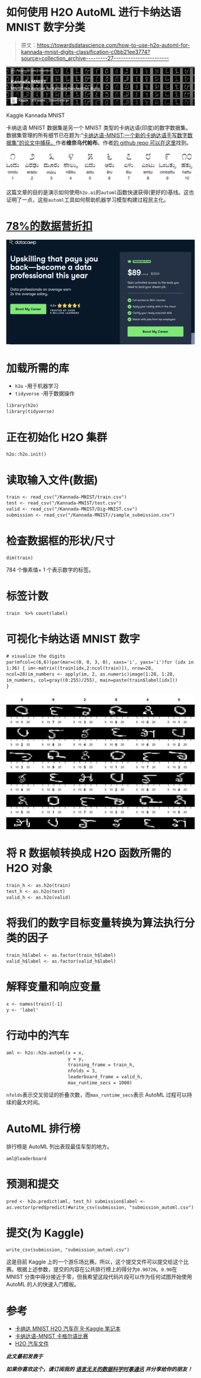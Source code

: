 # 如何使用 H2O AutoML 进行卡纳达语 MNIST 数字分类

> 原文：<https://towardsdatascience.com/how-to-use-h2o-automl-for-kannada-mnist-digits-classification-c0bb21ee3774?source=collection_archive---------27----------------------->

![](img/0acfa40556ed2ba1036c86012a194cc7.png)

Kaggle Kannada MNIST

卡纳达语 MNIST 数据集是另一个 MNIST 类型的卡纳达语(印度)的数字数据集。数据集管理的所有细节已在题为:“[卡纳达语-MNIST:一个新的卡纳达语手写数字数据集”的论文中捕获。](https://arxiv.org/abs/1908.01242)作者**维奈乌代帕布**。作者[的 github repo 可以在这里](https://github.com/vinayprabhu/Kannada_MNIST)找到。

![](img/734eb7279a96c2f6f008ca02d9473190.png)

这篇文章的目的是演示如何使用`h2o.ai`的`automl`函数快速获得(更好的)基线。这也证明了一点，这些`automl`工具如何帮助机器学习模型构建过程民主化。

# [78%的数据营折扣](https://datacamp.pxf.io/c/2888696/1240322/13294?u=https%3A%2F%2Fpromo.datacamp.com)

![](img/9fea34c037026365bb3977d24ffbf70d.png)

# 加载所需的库

*   `h2o` -用于机器学习
*   `tidyverse` -用于数据操作

```
library(h2o)
library(tidyverse)
```

# 正在初始化 H2O 集群

```
h2o::h2o.init()
```

# 读取输入文件(数据)

```
train <- read_csv("/Kannada-MNIST/train.csv")
test <- read_csv("/Kannada-MNIST/test.csv")
valid <- read_csv("/Kannada-MNIST/Dig-MNIST.csv")
submission <- read_csv("/Kannada-MNIST//sample_submission.csv")
```

# 检查数据框的形状/尺寸

```
dim(train)
```

784 个像素值+ 1 个表示数字的标签。

# 标签计数

```
train  %>% count(label)
```

# 可视化卡纳达语 MNIST 数字

```
# visualize the digits
par(mfcol=c(6,6))par(mar=c(0, 0, 3, 0), xaxs='i', yaxs='i')for (idx in 1:36) { im<-matrix((train[idx,2:ncol(train)]), nrow=28, ncol=28)im_numbers <- apply(im, 2, as.numeric)image(1:28, 1:28, im_numbers, col=gray((0:255)/255), main=paste(train$label[idx]))
}
```

![](img/a8e6eef5172eff0c23818b8b99783e80.png)

# 将 R 数据帧转换成 H2O 函数所需的 H2O 对象

```
train_h <- as.h2o(train)
test_h <- as.h2o(test)
valid_h <- as.h2o(valid)
```

# 将我们的数字目标变量转换为算法执行分类的因子

```
train_h$label <- as.factor(train_h$label)
valid_h$label <- as.factor(valid_h$label)
```

# 解释变量和响应变量

```
x <- names(train)[-1]
y <- 'label'
```

# 行动中的汽车

```
aml <- h2o::h2o.automl(x = x, 
                       y = y,
                       training_frame = train_h,
                       nfolds = 3,
                       leaderboard_frame = valid_h,
                       max_runtime_secs = 1000)
```

`nfolds`表示交叉验证的折叠次数，而`max_runtime_secs`表示 AutoML 过程可以持续的最大时间。

# AutoML 排行榜

排行榜是 AutoML 列出表现最佳车型的地方。

```
aml@leaderboard
```

# 预测和提交

```
pred <- h2o.predict(aml, test_h) submission$label <- as.vector(pred$predict)#write_csv(submission, "submission_automl.csv")
```

# 提交(为 Kaggle)

```
write_csv(submission, "submission_automl.csv")
```

这是目前 Kaggle 上的一个游乐场比赛。所以，这个提交文件可以提交给这个比赛。根据上述参数，提交的内容在公共排行榜上的得分为`0.90720`。`0.90`在 MNIST 分类中得分接近于零，但我希望这段代码片段可以作为任何试图开始使用 AutoML 的人的快速入门模板。

# 参考

*   [卡纳达 MNIST H2O 汽车在 R-Kaggle 笔记本](https://www.kaggle.com/nulldata/kannada-mnist-h2o-automl-in-r)
*   [卡纳达语-MNIST 卡格尔语比赛](https://www.kaggle.com/c/Kannada-MNIST)
*   [H2O 汽车文件](http://docs.h2o.ai/h2o/latest-stable/h2o-docs/automl.html)

***此文最初发表于***[](https://www.programmingwithr.com/kannada-mnist-prediction-classification-using-h2o-automl-in-r/)

****如果你喜欢这个，请订阅我的*** [***语言无关的数据科学时事通讯***](https://nulldata.substack.com/) ***并分享给你的朋友！****